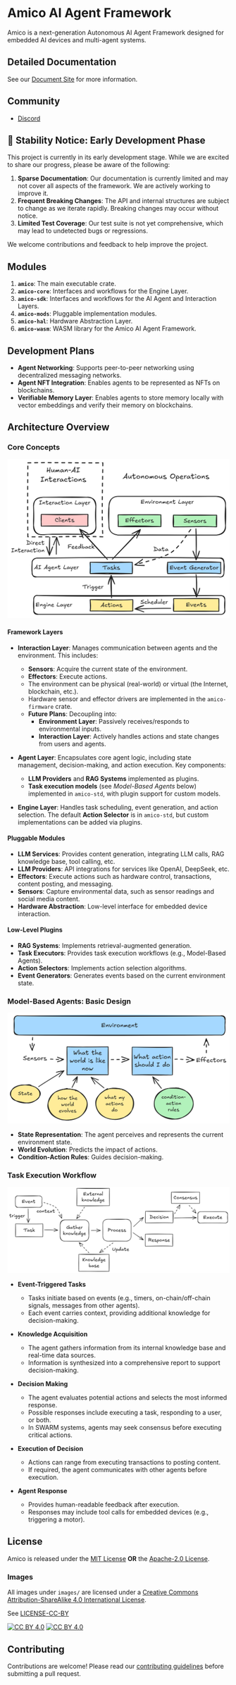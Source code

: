 # Amico AI Agent Framework

Amico is a next-generation Autonomous AI Agent Framework designed for embedded AI devices and multi-agent systems.

## Detailed Documentation

See our [Document Site](https://www.amico.dev) for more information.

## Community

- [Discord](https://discord.gg/MkeG9Zwuaw)

## 🚧 Stability Notice: Early Development Phase

This project is currently in its early development stage. While we are excited to share our progress, please be aware of the following:

1. **Sparse Documentation**: Our documentation is currently limited and may not cover all aspects of the framework. We are actively working to improve it.
2. **Frequent Breaking Changes**: The API and internal structures are subject to change as we iterate rapidly. Breaking changes may occur without notice.
3. **Limited Test Coverage**: Our test suite is not yet comprehensive, which may lead to undetected bugs or regressions.

We welcome contributions and feedback to help improve the project.

## Modules

1. **`amico`**: The main executable crate.
2. **`amico-core`**: Interfaces and workflows for the Engine Layer.
3. **`amico-sdk`**: Interfaces and workflows for the AI Agent and Interaction Layers.
4. **`amico-mods`**: Pluggable implementation modules.
5. **`amico-hal`**: Hardware Abstraction Layer.
6. **`amico-wasm`**: WASM library for the Amico AI Agent Framework.

## Development Plans

- **Agent Networking**: Supports peer-to-peer networking using decentralized messaging networks.
- **Agent NFT Integration**: Enables agents to be represented as NFTs on blockchains.
- **Verifiable Memory Layer**: Enables agents to store memory locally with vector embeddings and verify their memory on blockchains.

## Architecture Overview

### Core Concepts

![Framework](https://raw.githubusercontent.com/AIMOverse/amico/refs/heads/main/images/framework-v2.png)

#### Framework Layers

- **Interaction Layer**: Manages communication between agents and the environment. This includes:

  - **Sensors**: Acquire the current state of the environment.
  - **Effectors**: Execute actions.
  - The environment can be physical (real-world) or virtual (the Internet, blockchain, etc.).
  - Hardware sensor and effector drivers are implemented in the `amico-firmware` crate.
  - **Future Plans**: Decoupling into:
    - **Environment Layer**: Passively receives/responds to environmental inputs.
    - **Interaction Layer**: Actively handles actions and state changes from users and agents.

- **Agent Layer**: Encapsulates core agent logic, including state management, decision-making, and action execution. Key components:

  - **LLM Providers** and **RAG Systems** implemented as plugins.
  - **Task execution models** (see _Model-Based Agents_ below) implemented in `amico-std`, with plugin support for custom models.

- **Engine Layer**: Handles task scheduling, event generation, and action selection. The default **Action Selector** is in `amico-std`, but custom implementations can be added via plugins.

#### Pluggable Modules

- **LLM Services**: Provides content generation, integrating LLM calls, RAG knowledge base, tool calling, etc.
- **LLM Providers**: API integrations for services like OpenAI, DeepSeek, etc.
- **Effectors**: Execute actions such as hardware control, transactions, content posting, and messaging.
- **Sensors**: Capture environmental data, such as sensor readings and social media content.
- **Hardware Abstraction**: Low-level interface for embedded device interaction.

#### Low-Level Plugins

- **RAG Systems**: Implements retrieval-augmented generation.
- **Task Executors**: Provides task execution workflows (e.g., Model-Based Agents).
- **Action Selectors**: Implements action selection algorithms.
- **Event Generators**: Generates events based on the current environment state.

### Model-Based Agents: Basic Design

![Basic Design](https://raw.githubusercontent.com/AIMOverse/amico/refs/heads/main/images/model_based.png)

- **State Representation**: The agent perceives and represents the current environment state.
- **World Evolution**: Predicts the impact of actions.
- **Condition-Action Rules**: Guides decision-making.

### Task Execution Workflow

![Task Execution Workflow](https://raw.githubusercontent.com/AIMOverse/amico/refs/heads/main/images/task_exec.png)

- **Event-Triggered Tasks**

  - Tasks initiate based on events (e.g., timers, on-chain/off-chain signals, messages from other agents).
  - Each event carries context, providing additional knowledge for decision-making.

- **Knowledge Acquisition**

  - The agent gathers information from its internal knowledge base and real-time data sources.
  - Information is synthesized into a comprehensive report to support decision-making.

- **Decision Making**

  - The agent evaluates potential actions and selects the most informed response.
  - Possible responses include executing a task, responding to a user, or both.
  - In SWARM systems, agents may seek consensus before executing critical actions.

- **Execution of Decision**

  - Actions can range from executing transactions to posting content.
  - If required, the agent communicates with other agents before execution.

- **Agent Response**
  - Provides human-readable feedback after execution.
  - Responses may include tool calls for embedded devices (e.g., triggering a motor).

## License

Amico is released under the [MIT License](https://github.com/AIMOverse/amico/blob/main/LICENSE-MIT) **OR** the [Apache-2.0 License](https://github.com/AIMOverse/amico/blob/main/LICENSE-Apache-2.0).

### Images

All images under `images/` are licensed under a
[Creative Commons Attribution-ShareAlike 4.0 International License][cc-by].

See [LICENSE-CC-BY](https://github.com/AIMOverse/amico/blob/main/LICENSE-CC-BY)

[![CC BY 4.0][cc-by-shield]][cc-by]
[![CC BY 4.0][cc-by-image]][cc-by]

[cc-by]: http://creativecommons.org/licenses/by/4.0/
[cc-by-image]: https://i.creativecommons.org/l/by/4.0/88x31.png
[cc-by-shield]: https://img.shields.io/badge/License-CC%20BY%204.0-lightgrey.svg

## Contributing

Contributions are welcome! Please read our [contributing guidelines](https://raw.githubusercontent.com/AIMOverse/amico/main/CONTRIBUTING.md) before submitting a pull request.
